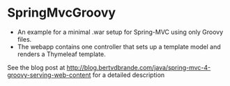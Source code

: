 SpringMvcGroovy
===============

* An example for a minimal .war setup for Spring-MVC using only Groovy files.
* The webapp contains one controller that sets up a template model and renders a Thymeleaf template.

See the blog post at http://blog.bertvdbrande.com/java/spring-mvc-4-groovy-serving-web-content for a detailed description
